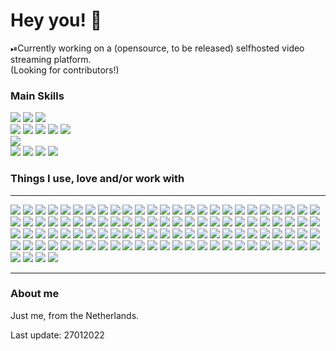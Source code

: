
# Hey you! 🌊

⏯Currently working on a (opensource, to be released) selfhosted video streaming platform.\
(Looking for contributors!)

### Main Skills
![](https://img.shields.io/badge/-PHP-777BB4?style=flat-square&logo=PHP&logoColor=white)
![](https://img.shields.io/badge/-Laravel-FF2D20?style=flat-square&logo=laravel&logoColor=white)
![](https://img.shields.io/badge/-Livewire-4E56A6?style=flat-square&logo=livewire&logoColor=white)\
![](https://img.shields.io/badge/-Alpine.js-8BC0D0?style=flat-square&logo=alpine.js&logoColor=white)
![](https://img.shields.io/badge/-HTML5-E34F26?style=flat-square&logo=HTML5&logoColor=white)
![](https://img.shields.io/badge/-JavaScript-F7DF1E?style=flat-square&logo=JavaScript&logoColor=white)
![](https://img.shields.io/badge/-jQuery-0769AD?style=flat-square&logo=jQuery&logoColor=white)
![](https://img.shields.io/badge/-MySQL-4479A1?style=flat-square&logo=MySQL&logoColor=white)\
![](https://img.shields.io/badge/-Python-3776AB?style=flat-square&logo=Python&logoColor=white)\
![](https://img.shields.io/badge/-Windows-0078D6?style=flat-square&logo=Windows&logoColor=white)
![](https://img.shields.io/badge/-Debian-A81D33?style=flat-square&logo=Debian&logoColor=white)
![](https://img.shields.io/badge/-Proxmox-E57000?style=flat-square&logo=Proxmox&logoColor=white)
![](https://img.shields.io/badge/-Docker-2496ED?style=flat-square&logo=docker&logoColor=white)

### Things I use, love and/or work with
<hr>

![](https://img.shields.io/badge/-Slack-4A154B?style=flat-square&logo=Slack&logoColor=white)
![](https://img.shields.io/badge/-Tor%20Project-7E4798?style=flat-square&logo=Tor%20Project&logoColor=white)
![](https://img.shields.io/badge/-Bootstrap-7952B3?style=flat-square&logo=Bootstrap&logoColor=white)
![](https://img.shields.io/badge/-Woo-96588A?style=flat-square&logo=Woo&logoColor=white)
![](https://img.shields.io/badge/-OpenSSL-721412?style=flat-square&logo=OpenSSL&logoColor=white)
![](https://img.shields.io/badge/-Raspberry%20Pi-C51A4A?style=flat-square&logo=Raspberry%20Pi&logoColor=white)
![](https://img.shields.io/badge/-FileZilla-BF0000?style=flat-square&logo=FileZilla&logoColor=white)
![](https://img.shields.io/badge/-Apache-D22128?style=flat-square&logo=Apache&logoColor=white)
![](https://img.shields.io/badge/-Zigbee-EB0443?style=flat-square&logo=Zigbee&logoColor=white)
![](https://img.shields.io/badge/-Trend%20Micro-D71921?style=flat-square&logo=Trend%20Micro&logoColor=white)
![](https://img.shields.io/badge/-Fortinet-EE3124?style=flat-square&logo=Fortinet&logoColor=white)
![](https://img.shields.io/badge/-AMD-ED1C24?style=flat-square&logo=AMD&logoColor=white)
![](https://img.shields.io/badge/-Apache-D22128?style=flat-square&logo=Apache&logoColor=white)
![](https://img.shields.io/badge/-asciinema-D40000?style=flat-square&logo=asciinema&logoColor=white)
![](https://img.shields.io/badge/-YouTube-FF0000?style=flat-square&logo=YouTube&logoColor=white)
![](https://img.shields.io/badge/-PiHole-FF0000?style=flat-square&logo=Pi-hole&logoColor=white)
![](https://img.shields.io/badge/-Anydesk-EF443B?style=flat-square&logo=Anydesk&logoColor=white)
![](https://img.shields.io/badge/-Espressif-E7352C?style=flat-square&logo=Espressif&logoColor=white)
![](https://img.shields.io/badge/-HTML5-E34F26?style=flat-square&logo=HTML5&logoColor=white)
![](https://img.shields.io/badge/-Git-F05032?style=flat-square&logo=Git&logoColor=white)
![](https://img.shields.io/badge/-DuckDuckGo-DE5833?style=flat-square&logo=DuckDuckGo&logoColor=white)
![](https://img.shields.io/badge/-Ubuntu-E95420?style=flat-square&logo=Ubuntu&logoColor=white)
![](https://img.shields.io/badge/-Castbox-F55B23?style=flat-square&logo=castbox&logoColor=white)
![](https://img.shields.io/badge/-Brave-FB542B?style=flat-square&logo=Brave&logoColor=white)
![](https://img.shields.io/badge/-Reddit-FF4500?style=flat-square&logo=Reddit&logoColor=white)
![](https://img.shields.io/badge/-Grafana-F46800?style=flat-square&logo=Grafana&logoColor=white)
![](https://img.shields.io/badge/-Postman-FF6C37?style=flat-square&logo=Postman&logoColor=white)
![](https://img.shields.io/badge/-cPanel-FF6C2C?style=flat-square&logo=cPanel&logoColor=white)
![](https://img.shields.io/badge/-Stack%20Overflow-FE7A16?style=flat-square&logo=Stack%20Overflow&logoColor=white)
![](https://img.shields.io/badge/-OpenVPN-EA7E20?style=flat-square&logo=OpenVPN&logoColor=white)
![](https://img.shields.io/badge/-Cloudflare-F38020?style=flat-square&logo=Cloudflare&logoColor=white)
![](https://img.shields.io/badge/-VLC%20media%20player-FF8800?style=flat-square&logo=VLC%20media%20player&logoColor=white)
![](https://img.shields.io/badge/-Creative%20Commons-FF8800?style=flat-square&logo=creativecommons&logoColor=white)
![](https://img.shields.io/badge/-Linux-FCC624?style=flat-square&logo=Linux&logoColor=white)
![](https://img.shields.io/badge/-JavaScript-F7DF1E?style=flat-square&logo=JavaScript&logoColor=white)
![](https://img.shields.io/badge/-Hack%20The%20Box-9FEF00?style=flat-square&logo=Hack%20The%20Box&logoColor=white)
![](https://img.shields.io/badge/-GNU%20Bash-4EAA25?style=flat-square&logo=GNUBASH&logoColor=white)
![](https://img.shields.io/badge/-Leaflet-199900?style=flat-square&logo=Leaflet&logoColor=white)
![](https://img.shields.io/badge/-NGINX-269539?style=flat-square&logo=NGINX&logoColor=white)
![](https://img.shields.io/badge/-Vim-019733?style=flat-square&logo=Vim&logoColor=white)
![](https://img.shields.io/badge/-FastAPI-009688?style=flat-square&logo=FastAPI&logoColor=white)
![](https://img.shields.io/badge/-Arduino-00979D?style=flat-square&logo=Arduino&logoColor=white)
![](https://img.shields.io/badge/-Pop!_OS-48B9C7?style=flat-square&logo=Pop!_OS&logoColor=white)
![](https://img.shields.io/badge/-Super%20User-38A1CE?style=flat-square&logo=Super%20User&logoColor=white)
![](https://img.shields.io/badge/-haveibeenpwned-2A6379?style=flat-square&logo=haveibeenpwned&logoColor=white)
![](https://img.shields.io/badge/-MariaDB-003545?style=flat-square&logo=MariaDB&logoColor=white)
![](https://img.shields.io/badge/-Linux%20Foundation-003764?style=flat-square&logo=Linux%20Foundation&logoColor=white)
![](https://img.shields.io/badge/-SQLite-003B57?style=flat-square&logo=SQLite&logoColor=white)
![](https://img.shields.io/badge/-Pastebin-02456C?style=flat-square&logo=Pastebin&logoColor=white)
![](https://img.shields.io/badge/-MariaDB%20Foundation-1F305F?style=flat-square&logo=MariaDB%20Foundation&logoColor=white)
![](https://img.shields.io/badge/-Let's%20Encrypt-003A70?style=flat-square&logo=Let’s%20Encrypt&logoColor=white)
![](https://img.shields.io/badge/-OVH-123F6D?style=flat-square&logo=OVH&logoColor=white)
![](https://img.shields.io/badge/-VirtualBox-183A61?style=flat-square&logo=VirtualBox&logoColor=white)
![](https://img.shields.io/badge/-cURL-073551?style=flat-square&logo=curl&logoColor=white)
![](https://img.shields.io/badge/-Atlassian-0052CC?style=flat-square&logo=Atlassian&logoColor=white)
![](https://img.shields.io/badge/-Bitwarden-0052CC?style=flat-square&logo=Bitwarden&logoColor=white)
![](https://img.shields.io/badge/-C++-00599C?style=flat-square&logo=cplusplus&logoColor=white)
![](https://img.shields.io/badge/-De'Longhi-00599C?style=flat-square&logo=Delonghi&logoColor=white)
![](https://img.shields.io/badge/-DigitalOcean-0080FF?style=flat-square&logo=DigitalOcean&logoColor=white)
![](https://img.shields.io/badge/-Home%20Assistant-41BDF5?style=flat-square&logo=Home%20Assistant&logoColor=white)
![](https://img.shields.io/badge/-InfluxDB-22ADF6?style=flat-square&logo=InfluxDB&logoColor=white)
![](https://img.shields.io/badge/-Autodesk-0696D7?style=flat-square&logo=Autodesk&logoColor=white)
![](https://img.shields.io/badge/-Tasmota-1FA3EC?style=flat-square&logo=Tasmota&logoColor=white)
![](https://img.shields.io/badge/-Cisco-1BA0D7?style=flat-square&logo=Cisco&logoColor=white)
![](https://img.shields.io/badge/-Trello-0079BF?style=flat-square&logo=Trello&logoColor=white)
![](https://img.shields.io/badge/-Visual%20Studio%20Code-007ACC?style=flat-square&logo=Visual%20Studio%20Code&logoColor=white)
![](https://img.shields.io/badge/-jQuery-0769AD?style=flat-square&logo=jQuery&logoColor=white)
![](https://img.shields.io/badge/-Windows-0078D6?style=flat-square&logo=Windows&logoColor=white)
![](https://img.shields.io/badge/-MySQL-4479A1?style=flat-square&logo=MySQL&logoColor=white)
![](https://img.shields.io/badge/-Signal-2592E9?style=flat-square&logo=Signal&logoColor=white)
![](https://img.shields.io/badge/-Kodi-17B2E7?style=flat-square&logo=Kodi&logoColor=white)
![](https://img.shields.io/badge/-PostgreSQL-336791?style=flat-square&logo=PostgreSQL&logoColor=white)
![](https://img.shields.io/badge/-Python-3776AB?style=flat-square&logo=Python&logoColor=white)
![](https://img.shields.io/badge/-Font%20Awesome-339AF0?style=flat-square&logo=Font%20Awesome&logoColor=white)
![](https://img.shields.io/badge/-JSFiddle-0084FF?style=flat-square&logo=JSFiddle&logoColor=white)
![](https://img.shields.io/badge/-1Password-0094F5?style=flat-square&logo=1Password&logoColor=white)
![](https://img.shields.io/badge/-Eclipse%20Mosquitto-3C5280?style=flat-square&logo=EclipseMosquitto&logoColor=white)
![](https://img.shields.io/badge/-GNOME-4A86CF?style=flat-square&logo=GNOME&logoColor=white)
![](https://img.shields.io/badge/-Webmin-7DA0D0?style=flat-square&logo=Webmin&logoColor=white)
![](https://img.shields.io/badge/-PowerShell-5391FE?style=flat-square&logo=PowerShell&logoColor=white)
![](https://img.shields.io/badge/-Discord-7289DA?style=flat-square&logo=Discord&logoColor=white)
![](https://img.shields.io/badge/-PHP-777BB4?style=flat-square&logo=PHP&logoColor=white)
![](https://img.shields.io/badge/-ProtonMail-8B89CC?style=flat-square&logo=ProtonMail&logoColor=white)
![](https://img.shields.io/badge/-Adobe%20After%20Effects-9999FF?style=flat-square&logo=adobeaftereffects&logoColor=white)
![](https://img.shields.io/badge/-Read%20the%20Docs-8CA1AF?style=flat-square&logo=Read%20the%20Docs&logoColor=white)
![](https://img.shields.io/badge/-Synology-B5B5B6?style=flat-square&logo=Synology&logoColor=white)
![](https://img.shields.io/badge/-FreeNAS-343434?style=flat-square&logo=freenas&logoColor=white)
![](https://img.shields.io/badge/-GIMP-5C5543?style=flat-square&logo=GIMP&logoColor=white)
![](https://img.shields.io/badge/-TryHackMe-212C42?style=flat-square&logo=TryHackMe&logoColor=white)
![](https://img.shields.io/badge/-Amazon%20AWS-232F3E?style=flat-square&logo=Amazon%20AWS&logoColor=white)
![](https://img.shields.io/badge/-Hackaday-1A1A1A?style=flat-square&logo=Hackaday&logoColor=white)
![](https://img.shields.io/badge/-GitHub-181717?style=flat-square&logo=GitHub&logoColor=white)
![](https://img.shields.io/badge/-JetBrains-000000?style=flat-square&logo=JetBrains&logoColor=white)
![](https://img.shields.io/badge/-PyCharm-000000?style=flat-square&logo=PyCharm&logoColor=white)
![](https://img.shields.io/badge/-PhpStorm-000000?style=flat-square&logo=PhpStorm&logoColor=white)
![](https://img.shields.io/badge/-Markdown-000000?style=flat-square&logo=Markdown&logoColor=white)
![](https://img.shields.io/badge/-JSON-000000?style=flat-square&logo=JSON&logoColor=white)
![](https://img.shields.io/badge/-JSON%20Web%20Tokens-000000?style=flat-square&logo=JSON%20Web%20Tokens&logoColor=white)
![](https://img.shields.io/badge/-Flask-000000?style=flat-square&logo=Flask&logoColor=white)
![](https://img.shields.io/badge/-CodePen-000000?style=flat-square&logo=CodePen&logoColor=white)
![](https://img.shields.io/badge/-ASUS-000000?style=flat-square&logo=ASUS&logoColor=white)
![](https://img.shields.io/badge/-Corsair-000000?style=flat-square&logo=Corsair&logoColor=white)
![](https://img.shields.io/badge/-Datagrip-000000?style=flat-square&logo=datagrip&logoColor=white)
![](https://img.shields.io/badge/-ESPHome-000000?style=flat-square&logo=esphome&logoColor=white)

<hr>

### About me
Just me, from the Netherlands.

Last update: 27012022
